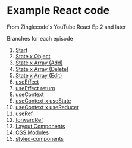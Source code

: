 # Example React code

From Zinglecode's YouTube React Ep.2 and later

Branches for each episode

1. [Start](https://github.com/potchangelo/react-just-react/tree/01-start)
2. [State x Object](https://github.com/potchangelo/react-just-react/tree/02-state-x-object)
3. [State x Array (Add)](https://github.com/potchangelo/react-just-react/tree/03-state-x-array-01)
4. [State x Array (Delete)](https://github.com/potchangelo/react-just-react/tree/04-state-x-array-02)
5. [State x Array (Edit)](https://github.com/potchangelo/react-just-react/tree/05-state-x-array-03)
6. [useEffect](https://github.com/potchangelo/react-just-react/tree/06-effect)
7. [useEffect return](https://github.com/potchangelo/react-just-react/tree/07-effect-return)
8. [useContext](https://github.com/potchangelo/react-just-react/tree/08-context)
9. [useContext x useState](https://github.com/potchangelo/react-just-react/tree/09-context-state)
10. [useContext x useReducer](https://github.com/potchangelo/react-just-react/tree/10-context-reducer)
11. [useRef](https://github.com/potchangelo/react-just-react/tree/11-ref)
12. [forwardRef](https://github.com/potchangelo/react-just-react/tree/12-forward-ref)
13. [Layout Components](https://github.com/potchangelo/react-just-react/tree/13-layout-components)
14. [CSS Modules](https://github.com/potchangelo/react-just-react/tree/14-css-modules)
15. [styled-components](https://github.com/potchangelo/react-just-react/tree/15-styled-components)
